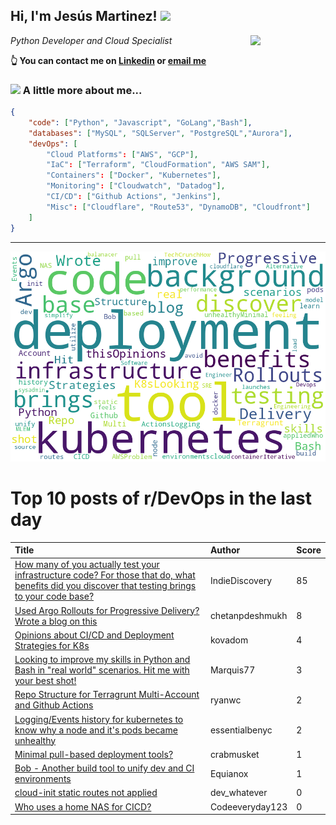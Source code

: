 <!--
**jmartinezl/jmartinezl** is a ✨ _special_ ✨ repository because its `README.md` (this file) appears on your GitHub profile.

Here are some ideas to get you started:

- 🔭 I’m currently working on ...
- 🌱 I’m currently learning ...
- 👯 I’m looking to collaborate on ...
- 🤔 I’m looking for help with ...
- 💬 Ask me about ...
- 📫 How to reach me: ...
- 😄 Pronouns: ...
- ⚡ Fun fact: ...
-->

<h2>Hi, I'm Jesús Martinez! <img src="https://media.giphy.com/media/WUlplcMpOCEmTGBtBW/giphy.gif" width="30"> </h2>
<img align='right' src="https://media.giphy.com/media/NytMLKyiaIh6VH9SPm/giphy.gif" width="120">
<p><em>Python Developer and Cloud Specialist
</em></p>

**👆 You can contact me on [Linkedin](https://www.linkedin.com/in/jes%C3%BAs-martinez-2b7b10104/) or [email me](mailto:jesus.mtz.lorenzo@gmail.com)**

### <img src="https://media.giphy.com/media/VgCDAzcKvsR6OM0uWg/giphy.gif" width="50"> A little more about me...  

```json
{
    "code": ["Python", "Javascript", "GoLang","Bash"],
    "databases": ["MySQL", "SQLServer", "PostgreSQL","Aurora"],
    "devOps": [
        "Cloud Platforms": ["AWS", "GCP"],
        "IaC": ["Terraform", "CloudFormation", "AWS SAM"],
        "Containers": ["Docker", "Kubernetes"],
        "Monitoring": ["Cloudwatch", "Datadog"],
        "CI/CD": ["Github Actions", "Jenkins"],
        "Misc": ["Cloudflare", "Route53", "DynamoDB", "Cloudfront"]
    ]
}
```
---

![Wordcloud](./cloud.png)

# Top 10 posts of r/DevOps in the last day

| Title | Author | Score |
|:---|:---|:---|
| [How many of you actually test your infrastructure code? For those that do, what benefits did you discover that testing brings to your code base?](https://www.reddit.com/r/devops/comments/v4eo7e/how_many_of_you_actually_test_your_infrastructure/) | IndieDiscovery | 85 |
| [Used Argo Rollouts for Progressive Delivery? Wrote a blog on this](https://www.reddit.com/r/devops/comments/v4060k/used_argo_rollouts_for_progressive_delivery_wrote/) | chetanpdeshmukh | 8 |
| [Opinions about CI/CD and Deployment Strategies for K8s](https://www.reddit.com/r/devops/comments/v4jyf3/opinions_about_cicd_and_deployment_strategies_for/) | kovadom | 4 |
| [Looking to improve my skills in Python and Bash in "real world" scenarios. Hit me with your best shot!](https://www.reddit.com/r/devops/comments/v3zeve/looking_to_improve_my_skills_in_python_and_bash/) | Marquis77 | 3 |
| [Repo Structure for Terragrunt Multi-Account and Github Actions](https://www.reddit.com/r/devops/comments/v44no7/repo_structure_for_terragrunt_multiaccount_and/) | ryanwc | 2 |
| [Logging/Events history for kubernetes to know why a node and it's pods became unhealthy](https://www.reddit.com/r/devops/comments/v42dw5/loggingevents_history_for_kubernetes_to_know_why/) | essentialbenyc | 2 |
| [Minimal pull-based deployment tools?](https://www.reddit.com/r/devops/comments/v3z67f/minimal_pullbased_deployment_tools/) | crabmusket | 1 |
| [Bob - Another build tool to unify dev and CI environments](https://www.reddit.com/r/devops/comments/v4kqjb/bob_another_build_tool_to_unify_dev_and_ci/) | Equianox | 1 |
| [cloud-init static routes not applied](https://www.reddit.com/r/devops/comments/v3zwsr/cloudinit_static_routes_not_applied/) | dev_whatever | 0 |
| [Who uses a home NAS for CICD?](https://www.reddit.com/r/devops/comments/v4b1fr/who_uses_a_home_nas_for_cicd/) | Codeeveryday123 | 0 |
